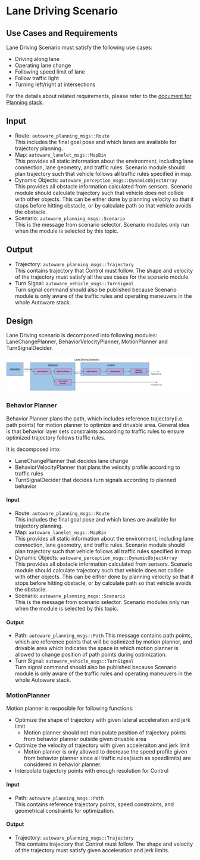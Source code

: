 # Lane Driving Scenario
## Use Cases and Requirements
Lane Driving Scenario must satisfy the following use cases:
* Driving along lane
* Operating lane change
* Following speed limit of lane
* Follow traffic light
* Turning left/right at intersections

For the details about related requirements, please refer to the [document for Planning stack](/design/Planning/Planning.md).

## Input
- Route: `autoware_planning_msgs::Route` <br> This includes the final goal pose and which lanes are available for trajectory planning.
- Map: `autoware_lanelet_msgs::MapBin` <br> This provides all static information about the environment, including lane connection, lane geometry, and traffic rules. Scenario module should plan trajectory such that vehicle follows all traffic rules specified in map.
- Dynamic Objects: `autoware_perception_msgs::DynamicObjectArray` <br> This provides all obstacle information calculated from sensors. Scenario module should calculate trajectory such that vehicle does not collide with other objects. This can be either done by planning velocity so that it stops before hitting obstacle, or by calculate path so that vehicle avoids the obstacle.
- Scenario: `autoware_planning_msgs::Scenario` <br> This is the message from scenario selector. Scenario modules only run when the module is selected by this topic.

## Output

- Trajectory: `autoware_planning_msgs::Trajectory` <br> This contains trajectory that Control must follow. The shape and velocity of the trajectory must satisfy all the use cases for the scenario module.
- Turn Signal: `autoware_vehicle_msgs::TurnSignal` <br> Turn signal command should also be published because Scenario module is only aware of the traffic rules and operating maneuvers in the whole Autoware stack.

## Design
Lane Driving scenario is decomposed into following modules: LaneChangePlanner, BehaviorVelocityPlanner, MotionPlanner and TurnSignalDecider. 

![LaneDrivingScenario](/design/img/LaneDrivingScenario.svg)

### Behavior Planner
Behavior Planner plans the path, which includes reference trajectory(i.e. path points) for motion planner to optimize and drivable area. General idea is that behavior layer sets constraints according to traffic rules to ensure optimized trajectory follows traffic rules.

It is decomposed into:
* LaneChangePlanner that decides lane change
* BehaviorVelocityPlanner that plans the velocity profile according to traffic rules
* TurnSignalDecider that decides turn signals according to planned behavior

#### Input
- Route: `autoware_planning_msgs::Route` <br> This includes the final goal pose and which lanes are available for trajectory planning.
- Map: `autoware_lanelet_msgs::MapBin` <br> This provides all static information about the environment, including lane connection, lane geometry, and traffic rules. Scenario module should plan trajectory such that vehicle follows all traffic rules specified in map.
- Dynamic Objects: `autoware_perception_msgs::DynamicObjectArray` <br> This provides all obstacle information calculated from sensors. Scenario module should calculate trajectory such that vehicle does not collide with other objects. This can be either done by planning velocity so that it stops before hitting obstacle, or by calculate path so that vehicle avoids the obstacle.
- Scenario: `autoware_planning_msgs::Scenario` <br> This is the message from scenario selector. Scenario modules only run when the module is selected by this topic.

#### Output
- Path: `autoware_planning_msgs::Path`
  This message contains path points, which are reference points that will be optimized by motion planner, and drivable area which indicates the space in which motion planner is allowed to change position of path points during optimization.
- Turn Signal: `autoware_vehicle_msgs::TurnSignal` <br> Turn signal command should also be published because Scenario module is only aware of the traffic rules and operating maneuvers in the whole Autoware stack.


### MotionPlanner
Motion planner is resposible for following functions:
* Optimize the shape of trajectory with given lateral acceleration and jerk limit
  * Motion planner should not manipulate position of trajectory points from behavior planner outside given drivable area
* Optimize the velocity of trajectory with given acceleraiton and jerk limit
  * Motion planner is only allowed to decrease the speed profile given from behavior planner since all traffic rules(such as speedlimits) are considered in behavior planner. 
* Interpolate trajectory points with enough resolution for Control

#### Input
* Path: `autoware_planning_msgs::Path`<br>
  This contains reference trajectory points, speed constraints, and geometrical constraints for optimization.

#### Output
- Trajectory: `autoware_planning_msgs::Trajectory` <br> This contains trajectory that Control must follow. The shape and velocity of the trajectory must satisfy given acceleration and jerk limits.